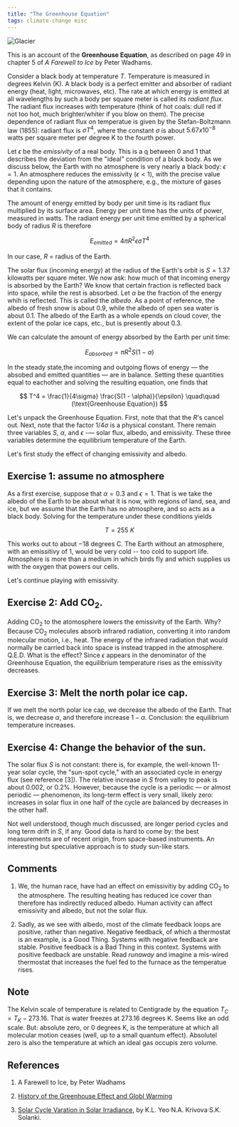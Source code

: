 ```yaml
---
title: "The Greenhouse Equation"
tags: climate-change misc
---
```


 <script type="text/x-mathjax-config">
  (function () {

    MathJax.Hub.Config(
  				{ tex2jax: {inlineMath: [['$','$'], ['\\(','\\)']]},
  					processEscapes: true,
  					messageStyle: "none",
  					processSectionDelay: 0,
  					processUpdateTime: 0,
  					"fast-preview": {disabled: true},
  					TeX: { equationNumbers: {autoNumber: "AMS"},
  						   noErrors: {disabled: true},
  						   extensions: ["mhchem.js"]
  						  }
  				}
  	        );

  if (typeof MathJaxListener !== 'undefined') {
  	MathJax.Hub.Register.StartupHook('End', function () {
  		MathJaxListener.invokeCallbackForKey_('End');
  	});
  }

  })();
  </script>

  <script type="text/javascript" src="https://cdnjs.cloudflare.com/ajax/libs/mathjax/2.7.1/MathJax.js?config=TeX-AMS-MML_HTMLorMML"></script>

![Glacier](https://media.graytvinc.com/images/690*388/Glacier+melt+-+MGN.jpg)

This is an account of the **Greenhouse Equation**,
as described on page 49 in chapter 5 of *A Farewell
to Ice* by Peter Wadhams.


Consider a black body at temperature $T$.  Temperature is measured
in degrees Kelvin (K).  A black body is a perfect emitter and absorber of radiant
energy (heat, light, microwaves, etc).  The rate at which energy is
emitted at all wavelengths by such a body per square meter is called its
*radiant flux*.  The radiant flux increases with temperature (think of
hot coals: dull red if not too hot, much brighter/whiter if you blow on them).
The precise dependence of radiant flux on temperatue is given by  the
Stefan-Boltzmann law (1855): radiant flux is  $\sigma T^4$, where
the constant $\sigma$ is about $5.67 x 10^{-8}$ watts per square meter per degree K to
the fourth power.

Let $\epsilon$ be the *emissivity* of a real body.  This is a q
between 0 and 1 that describes the deviation from the "ideal"
condition of a black body.  As we discuss below, the Earth with
no atmosphere is very nearly a black body: $\epsilon = 1$.
An atmosphere reduces the emissivity ($\epsilon < 1$), with the
precise value depending upon the nature of the atmosphere, e.g., the
mixture of gases that it contains.

The amount of energy emitted by body per unit time is its
radiant flux multiplied by its surface area.  Energy per unit time
has the units of power, measured in watts.  The radiant energy per unit time
emitted by a spherical body of radius $R$ is therefore

$$
E_{emitted} = 4 \pi R^2 \epsilon \sigma T^{4}
$$

In our case, $R$ = radius of the Earth.

The solar flux (incoming energy) at the radius of the  Earth's
orbit is $S = 1.37$ kilowatts per square meter.
We now ask: how much of that incoming energy is absorbed by the
Earth?  We know that certain fraction is reflected back into space,
while the rest is absorbed.  Let $\alpha$ be the fraction of
the energy whih is reflected.  This is called the *albedo*. As a point of reference,
the albedo of fresh snow is about $0.9$, while the albedo of open sea water
is about $0.1$.  The albedo of the Earth as a whole epends on cloud cover, the extent of the polar
ice caps, etc., but is presently about $0.3$.

We can calculate the amount of energy absorbed by the Earth per unit time:

$$
E_{absorbed} = \pi R^2 S (1 - \alpha)
$$

In the steady state,the incoming and outgoing flows
of energy — the absobed and emitted quantities — are in balance. Setting these quantities
equal to eachother and solving the resulting equation,
one finds that

$$
T^4 = \frac{1}{4\sigma} \frac{S(1 - \alpha)}{\epsilon}  \quad\quad (\text{Greenhouse Equation})
$$

Let's unpack the Greenhouse Equation.  First, note that  that the $R$'s cancel out.
Next, note that the factor $1/4\sigma$ is a physical constant.  There remain
three variables $S$, $\alpha$, and $\epsilon$  -— solar flux, albedo,
and emissivity.  These three variables determine the equilibrium temperature
of the Earth.

Let's first study the effect of changing emissivity and albedo.

## Exercise 1: assume no atmosphere

As a first exercise, suppose that $\alpha = 0.3$ and  $\epsilon
= 1$.  That is we take the albedo of the Earth to be about what it is now,
with regions of land, sea, and ice, but we assume that the
Earth has no atmosphere, and so acts as a black body.  Solving
for the temperature under these conditions yields

$$
 T = 255\ K
$$

This works out to about $-18$ degrees C.
The Earth without an atmosphere, with an emissitivy
of 1, would be very cold -- too cold to support life.
Atmosphere is more than a medium in which birds fly
and which supplies us with the oxygen that powers our
cells.

Let's continue playing with emissivity.

## Exercise 2: Add $\text{CO}_2$.

Adding $\text{CO}_2$ to the atomosphere lowers the emissivity of the Earth.
Why? Because $\text{CO}_2$ molecules absorb infrared radiation, converting
it into random molecular motion, i.e., heat.  The energy of the infrared radiation
that would normally be carried back into space is instead trapped in the atmosphere.
Q.E.D.   What is the effect?  Since $\epsilon$ appears in the
denominator of the Greenhouse Equation, the equilibrium temperature rises
as the emissivity decreases.

## Exercise 3: Melt the north polar ice cap.

If we melt the north polar ice cap, we decrease the albedo
of the Earth.  That is, we decrease $\alpha$, and therefore
increase $1 - \alpha$.  Conclusion: the equilibrium temperature
increases.

## Exercise 4: Change the behavior of the sun.

The solar flux $S$ is not constant: there is, for example,
the well-known 11-year solar cycle, the "sun-spot cycle," with an
associated cycle in energy flux (see reference [3]).
The relative increase in $S$ from valley to peak is about
0.002, or 0.2%.  However, because the cycle is a periodic —
or almost periodic — phenomenon, its long-term effect is very small,
likely zero: increases in solar flux in one half of the cycle
are balanced by decreases in the other half.

Not well understood, though much discussed, are longer period cycles and long term
drift in $S$, if any. Good data is hard to come by: the best measurements
are of recent origin, from space-based instruments. An interesting
but speculative approach is to study sun-like stars.

## Comments

1. We, the human race, have had an effect on emissivitiy by
adding $\text{CO}_2$ to the atmosphere.  The resulting
heating has reduced ice cover than therefore has indirectly
reduced albedo.  Human activity can affect emissivity and albedo,
but not the solar flux.

2.  Sadly, as we see with albedo, most of the climate feedback loops
are positive, rather than negative. Negative feedback, of which a thermostat
is an example, is a Good Thing.  Systems with negative feedback are stable.
Positive feedback is a Bad Thing in this context.
Systems with positive feedback are unstable. Read *runaway* and
imagine a mis-wired thermostat that increases the fuel fed to the
furnace as the temperatue rises.


## Note

The Kelvin scale of temperature is related to Centigrade by
the equation $T_C = T_K - 273.16$.  That is water freezes
at 273.16 degrees K.  Seems like an odd scale.  But: absolute
zero, or 0 degrees K, is the temperature at which all molecular
motion ceases (well, up to a small quantum effect). Absolutel
zero is also the temperature at which an ideal gas occupis zero
volume.


## References


1. A Farewell to Ice, by Peter Wadhams

2. [History of the Greenhouse Effect and Globl Warming](https://www.lenntech.com/greenhouse-effect/global-warming-history.htm)

3. [Solar Cycle Varation in Solar Irradiance](http://www2.mps.mpg.de/dokumente/publikationen/solanki/r72.pdf), by K.L. Yeo·N.A. Krivova·S.K. Solanki.
